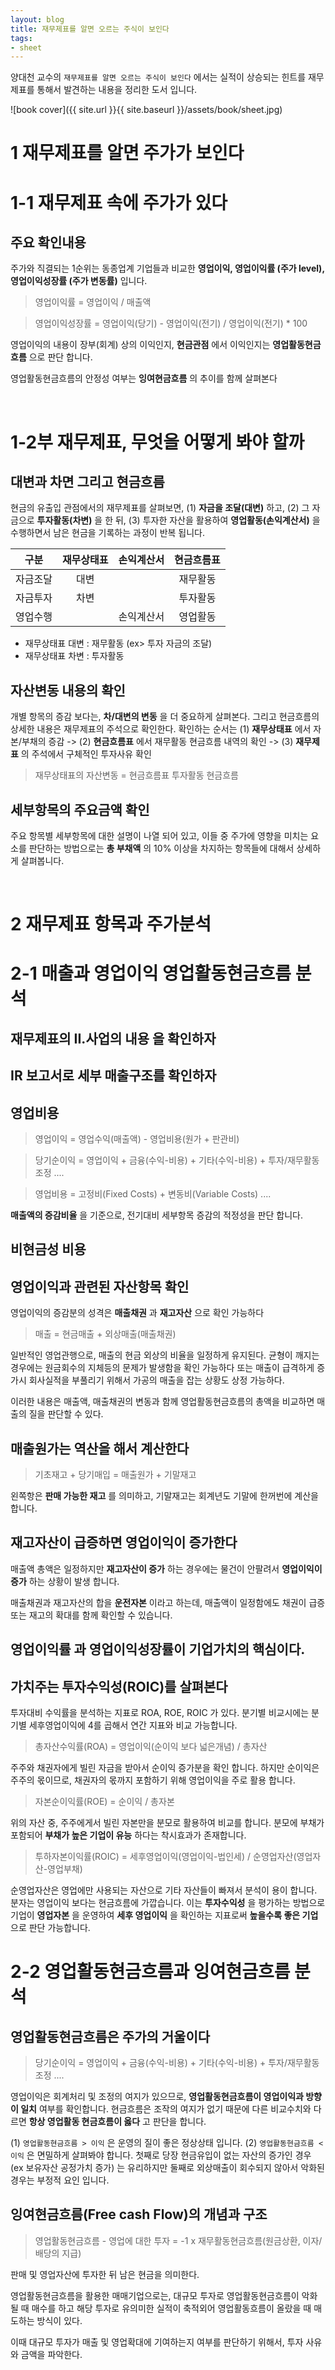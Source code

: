 ```yaml
---
layout: blog
title: 재무제표를 알면 오르는 주식이 보인다
tags:
- sheet
---
```


양대천 교수의 `재무제표를 알면 오르는 주식이 보인다` 에서는 실적이 상승되는 힌트를 재무제표를 통해서 발견하는 내용을 정리한 도서 입니다.

![book cover]({{ site.url }}{{ site.baseurl }}/assets/book/sheet.jpg)

# 1 재무제표를 알면 주가가 보인다

# 1-1 재무제표 속에 주가가 있다

## 주요 확인내용

주가와 직결되는 1순위는 동종업계 기업들과 비교한 **영업이익, 영업이익률 (주가 level), 영업이익성장률 (주가 변동률)** 입니다.

> 영업이익률 = 영업이익 / 매출액

> 영업이익성장률 = 영업이익(당기) - 영업이익(전기) / 영업이익(전기) * 100

영업이익의 내용이 장부(회계) 상의 이익인지, **현금관점** 에서 이익인지는 **영업활동현금흐름** 으로 판단 합니다.

영업활동현금흐름의 안정성 여부는 **잉여현금흐름** 의 추이를 함께 살펴본다

<br/>

# 1-2부 재무제표, 무엇을 어떻게 봐야 할까

## 대변과 차면 그리고 현금흐름

현금의 유출입 관점에서의 재무제표를 살펴보면, (1) **자금을 조달(대변)** 하고, (2) 그 자금으로 **투자활동(차변)** 을 한 뒤, (3) 투자한 자산을 활용하여 **영업활동(손익계산서)** 을 수행하면서 남은 현금을 기록하는 과정이 반복 됩니다.

| 구분   | 재무상태표 | 손익계산서 |현금흐름표 |
|:-----:|:--------:|:-------:|:-------:|
|자금조달 | 대변      |         | 재무활동  |
|자금투자 | 차변      |         | 투자활동  |
|영업수행 |          |손익계산서 | 영업활동  |

- 재무상태표 대변 : 재무활동 (ex> 투자 자금의 조달)
- 재무상태표 차변 : 투자활동


## 자산변동 내용의 확인

개별 항목의 증감 보다는, **차/대변의 변동** 을 더 중요하게 살펴본다. 그리고 현금흐름의 상세한 내용은 재무제표의 주석으로 확인한다. 확인하는 순서는 (1) **재무상태표** 에서 자본/부채의 증감 -> (2) **현금흐름표** 에서 재무활동 현금흐름 내역의 확인 -> (3) **재무제표** 의 주석에서 구체적인 투자사유 확인

> 재무상태표의 자산변동 = 현금흐름표 투자활동 현금흐름

## 세부항목의 주요금액 확인

주요 항목별 세부항목에 대한 설명이 나열 되어 있고, 이들 중 주가에 영향을 미치는 요소를 판단하는 방법으로는 **총 부채액** 의 10% 이상을 차지하는 항목들에 대해서 상세하게 살펴봅니다.

<br/>

# 2 재무제표 항목과 주가분석

# 2-1 매출과 영업이익 영업활동현금흐름 분석

## 재무제표의 II.사업의 내용 을 확인하자

## IR 보고서로 세부 매출구조를 확인하자

## 영업비용

> 영업이익 = 영업수익(매출액) - 영업비용(원가 + 판관비)

> 당기순이익 = 영업이익 + 금융(수익-비용) + 기타(수익-비용) + 투자/재무활동 조정 ....

> 영업비용 = 고정비(Fixed Costs) + 변동비(Variable Costs) ....

**매출액의 증감비율** 을 기준으로, 전기대비 세부항목 증감의 적정성을 판단 합니다.

## 비현금성 비용

## 영업이익과 관련된 자산항목 확인
영업이익의 증감분의 성격은 **매출채권** 과 **재고자산** 으로 확인 가능하다

> 매출 = 현금매출  + 외상매출(매출채권)

일반적인 영업관행으로,  매출의 현금 외상의 비율을 일정하게 유지된다. 균형이 깨지는 경우에는 원금회수의 지체등의 문제가 발생함을 확인 가능하다
또는 매출이 급격하게 증가시 회사실적을 부풀리기 위해서 가공의 매출을 잡는 상황도 상정 가능하다.

이러한 내용은 매출액, 매출채권의 변동과 함께 영업활동현금흐름의 총액을 비교하면 매출의 질을 판단할 수 있다.

## 매출원가는 역산을 해서 계산한다

> 기초재고 + 당기매입 = 매출원가 + 기말재고

왼쪽항은 **판매 가능한 재고** 를 의미하고, 기말재고는 회계년도 기말에 한꺼번에 계산을 합니다.

## 재고자산이 급증하면 영업이익이 증가한다
매출액 총액은 일정하지만 **재고자산이 증가** 하는 경우에는 물건이 안팔려서 **영업이익이 증가** 하는 상황이 발생 합니다.

매출채권과 재고자산의 합을 **운전자본** 이라고 하는데, 매출액이 일정함에도 채권이 급증 또는 재고의 확대를 함께 확인할 수 있습니다.

## 영업이익률 과 영업이익성장률이 기업가치의 핵심이다.

## 가치주는 투자수익성(ROIC)를 살펴본다

투자대비 수익률을 분석하는 지표로 ROA, ROE, ROIC 가 있다. 분기별 비교시에는 분기별 세후영업이익에 4를 곱해서 연간 지표와 비교 가능합니다.

> 총자산수익률(ROA) = 영업이익(순이익 보다 넓은개념) / 총자산

주주와 채권자에게 빌린 자금을 받아서 순이익 증가분을 확인 합니다. 하지만 순이익은 주주의 몫이므로, 채권자의 몫까지 포함하기 위해 영업이익을 주로 활용 합니다.

> 자본순이익률(ROE) = 순이익 / 총자본

위의 자산 중, 주주에게서 빌린 자본만을 분모로 활용하여 비교를 합니다. 분모에 부채가 포함되어 **부채가 높은 기업이 유능** 하다는 착시효과가 존재합니다.

> 투하자본이익률(ROIC) = 세후영업이익(영업이익-법인세) / 순영업자산(영업자산-영업부채)

순영업자산은 영업에만 사용되는 자산으로 기타 자산들이 빠져서 분석이 용이 합니다. 분자는 영업이익 보다는 현금흐름에 가깝습니다. 이는 **투자수익성** 을 평가하는 방법으로 기업이 **영업자본** 을 운영하여 **세후 영업이익** 을 확인하는 지표로써 **높을수록 좋은 기업** 으로 판단 가능합니다.

# 2-2 영업활동현금흐름과 잉여현금흐름 분석

## 영업활동현금흐름은 주가의 거울이다

> 당기순이익 = 영업이익 + 금융(수익-비용) + 기타(수익-비용) + 투자/재무활동 조정 ....

영업이익은 회계처리 및 조정의 여지가 있으므로, **영업활동현금흐름이 영업이익과 방향이 일치** 여부를 확인합니다. 현금흐름은 조작의 여지가 없기 때문에 다른 비교수치와 다르면 **항상 영업활동 현금흐름이 옳다** 고 판단을 합니다.

(1) `영업활동현금흐름 > 이익` 은 운영의 질이 좋은 정상상태 입니다. (2) `영업활동현금흐름 < 이익` 은 면밀하게 살펴봐야 합니다. 첫째로 당장 현금유입이 없는 자산의 증가인 경우 (ex 보유자산 공정가치 증가) 는 유리하지만 둘째로 외상매출이 회수되지 않아서 악화된 경우는 부정적 요인 입니다.

## 잉여현금흐름(Free cash Flow)의 개념과 구조

> 영업활동현금흐름 - 영업에 대한 투자 = -1 x 재무활동현금흐름(원금상환, 이자/ 배당의 지급)

판매 및 영업자산에 투자한 뒤 남은 현금을 의미한다.

영업활동현금흐름을 활용한 매매기업으로는, 대규모 투자로 영업활동현금흐름이 악화될 때 매수를 하고 해당 투자로 유의미한 실적이 축적외어 영업활동흐름이 올랐을 때 매도하는 방식이 있다.

이때 대규모 투자가 매출 및 영업확대에 기여하는지 여부를 판단하기 위해서, 투자 사유와 금액을 파악한다.